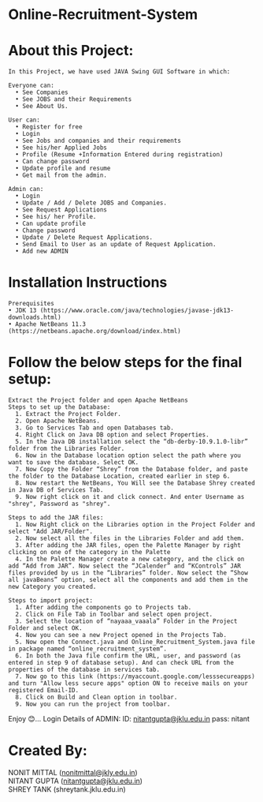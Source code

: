 # Online-Recruitment-System

# About this Project:
    In this Project, we have used JAVA Swing GUI Software in which:
    
    Everyone can:
      • See Companies
      • See JOBS and their Requirements
      • See About Us.

    User can:
      • Register for free
      • Login
      • See Jobs and companies and their requirements
      • See his/her Applied Jobs
      • Profile (Resume +Information Entered during registration)
      • Can change password
      • Update profile and resume
      • Get mail from the admin.

    Admin can:
      • Login
      • Update / Add / Delete JOBS and Companies.
      • See Request Applications
      • See his/ her Profile.
      • Can update profile
      • Change password
      • Update / Delete Request Applications.
      • Send Email to User as an update of Request Application.
      • Add new ADMIN


# Installation Instructions
    Prerequisites
    • JDK 13 (https://www.oracle.com/java/technologies/javase-jdk13-downloads.html)
    • Apache NetBeans 11.3 (https://netbeans.apache.org/download/index.html)


# Follow the below steps for the final setup:
    Extract the Project folder and open Apache NetBeans
    Steps to set up the Database:
      1. Extract the Project Folder.
      2. Open Apache NetBeans.
      3. Go to Services Tab and open Databases tab.
      4. Right Click on Java DB option and select Properties.
      5. In the Java DB installation select the “db-derby-10.9.1.0-libr” folder from the Libraries Folder.
      6. Now in the Database location option select the path where you want to save the database. Select OK.
      7. Now Copy the Folder “Shrey” from the Database folder, and paste the folder to the Database Location, created earlier in step 6.
      8. Now restart the NetBeans, You Will see the Database Shrey created in Java DB of Services Tab.
      9. Now right click on it and click connect. And enter Username as "shrey", Password as "shrey".
      
    Steps to add the JAR files:
      1. Now Right click on the Libraries option in the Project Folder and select "Add JAR/Folder".
      2. Now select all the files in the Libraries Folder and add them.
      3. After adding the JAR files, open the Palette Manager by right clicking on one of the category in the Palette
      4. In the Palette Manager create a new category, and the click on add “Add from JAR”. Now select the “JCalender” and “KControls” JAR files provided by us in the “Libraries” folder. Now select the “Show all javaBeans” option, select all the components and add them in the new Category you created.

    Steps to import project:
      1. After adding the components go to Projects tab.
      2. Click on File Tab in Toolbar and select open project.
      3. Select the location of “nayaaa_vaaala” Folder in the Project Folder and select OK.
      4. Now you can see a new Project opened in the Projects Tab.
      5. Now open the Connect.java and Online_Recruitment_System.java file in package named “online_recruitment_system”.
      6. In both the Java file confirm the URL, user, and password (as entered in step 9 of database setup). And can check URL from the properties of the database in services tab.
      7. Now go to this link (https://myaccount.google.com/lesssecureapps) and turn "Allow less secure apps" option ON to receive mails on your registered Email-ID.
      8. Click on Build and Clean option in toolbar.
      9. Now you can run the project from toolbar.

Enjoy 😊…
Login Details of ADMIN:
ID: nitantgupta@jklu.edu.in    pass: nitant

# Created By:
  NONIT MITTAL (nonitmittal@jkly.edu.in)<br>
  NITANT GUPTA  (nitantgupta@jklu.edu.in)<br>
  SHREY TANK  (shreytank.jklu.edu.in)<br>
  


